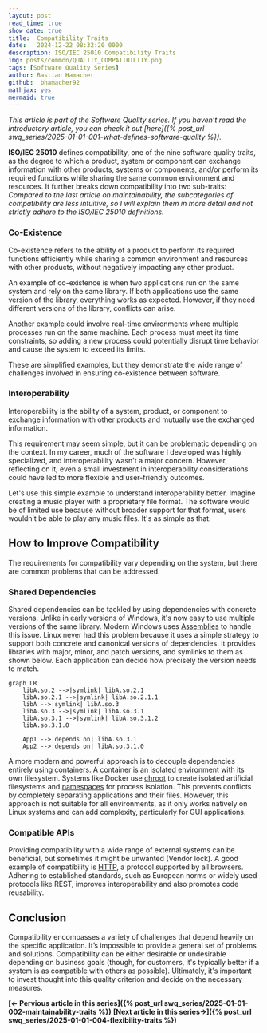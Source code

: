 ```yaml
---
layout: post
read_time: true
show_date: true
title:  Compatibility Traits
date:   2024-12-22 08:32:20 0000
description: ISO/IEC 25010 Compatibility Traits
img: posts/common/QUALITY_COMPATIBILITY.png 
tags: [Software Quality Series]
author: Bastian Hamacher
github:  bhamacher92
mathjax: yes
mermaid: true
---
```


*This article is part of the Software Quality series. If you haven’t read the introductory article, you can check it out [here]({% post_url swq_series/2025-01-01-001-what-defines-software-quality %}).*

**ISO/IEC 25010** defines compatibility, one of the nine software quality traits, as 
the degree to which a product, system or component can exchange information with other products, systems or components, and/or perform its required functions while sharing the same common environment and resources.
It further breaks down compatibility into two sub-traits: 
*Compared to the last article on maintainability, the subcategories of compatibility are less intuitive, so I will explain them in more detail and not strictly adhere to the ISO/IEC 25010 definitions.*

### Co-Existence

Co-existence refers to the ability of a product to perform its required functions efficiently while sharing a common environment and resources with other products, without negatively impacting any other product. 

An example of co-existence is when two applications run on the same system and rely on the same library. If both applications use the same version of the library, everything works as expected. However, if they need different versions of the library, conflicts can arise. 

Another example could involve real-time environments where multiple processes run on the same machine. Each process must meet its time constraints, so adding a new process could potentially disrupt time behavior and cause the system to exceed its limits.

These are simplified examples, but they demonstrate the wide range of challenges involved in ensuring co-existence between software.

### Interoperability

Interoperability is the ability of a system, product, or component to exchange information with other products and mutually use the exchanged information.

This requirement may seem simple, but it can be problematic depending on the context. In my career, much of the software I developed was highly specialized, and interoperability wasn't a major concern. However, reflecting on it, even a small investment in interoperability considerations could have led to more flexible and user-friendly outcomes.

Let's use this simple example to understand interoperability better. Imagine creating a music player with a proprietary file format. The software would be of limited use because without broader support for that format, users wouldn’t be able to play any music files. It's as simple as that.

## How to Improve Compatibility

The requirements for compatibility vary depending on the system, but there are common problems that can be addressed.

### Shared Dependencies

Shared dependencies can be tackled by using dependencies with concrete versions. Unlike in early versions of Windows, it's now easy to use multiple versions of the same library. Modern Windows uses [Assemblies](https://learn.microsoft.com/de-de/dotnet/standard/assembly/) to handle this issue. Linux never had this problem because it uses a simple strategy to support both concrete and canonical versions of dependencies. It provides libraries with major, minor, and patch versions, and symlinks to them as shown below. Each application can decide how precisely the version needs to match.

```mermaid
graph LR
    libA.so.2 -->|symlink| libA.so.2.1
    libA.so.2.1 -->|symlink| libA.so.2.1.1 
    libA -->|symlink| libA.so.3
    libA.so.3 -->|symlink| libA.so.3.1
    libA.so.3.1 -->|symlink| libA.so.3.1.2
    libA.so.3.1.0

    App1 -->|depends on| libA.so.3.1
    App2 -->|depends on| libA.so.3.1.0
````


A more modern and powerful approach is to decouple dependencies entirely using containers. A container is an isolated environment with its own filesystem. Systems like Docker use [chroot](https://linux.die.net/man/1/chroot) to create isolated artificial filesystems and [namespaces](https://man7.org/linux/man-pages/man7/namespaces.7.html) for process isolation. This prevents conflicts by completely separating applications and their files. However, this approach is not suitable for all environments, as it only works natively on Linux systems and can add complexity, particularly for GUI applications.

### Compatible APIs

Providing compatibility with a wide range of external systems can be beneficial, but sometimes it might be unwanted (Vendor lock). A good example of compatibility is [HTTP](https://en.wikipedia.org/wiki/HTTP), a protocol supported by all browsers. Adhering to established standards, such as European norms or widely used protocols like REST, improves interoperability and also promotes code reusability.

## Conclusion

Compatibility encompasses a variety of challenges that depend heavily on the specific application. It’s impossible to provide a general set of problems and solutions. Compatibility can be either desirable or undesirable depending on business goals (though, for customers, it's typically better if a system is as compatible with others as possible). Ultimately, it's important to invest thought into this quality criterion and decide on the necessary measures.

**[<- Pervious article in this series]({% post_url swq_series/2025-01-01-002-maintainability-traits %})**      **[Next article in this series->]({% post_url swq_series/2025-01-01-004-flexibility-traits %})** 